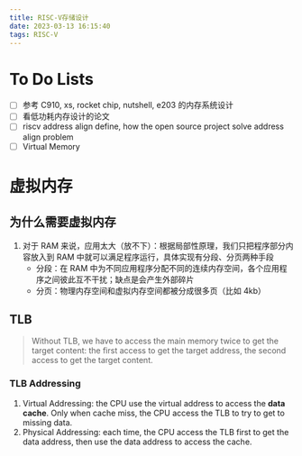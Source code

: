 ```yaml
---
title: RISC-V存储设计
date: 2023-03-13 16:15:40
tags: RISC-V
---
```


<!--more-->

# To Do Lists

- [ ] 参考 C910, xs, rocket chip, nutshell, e203 的内存系统设计
- [ ] 看低功耗内存设计的论文
- [ ] riscv address align define, how the open source project solve address align problem
- [ ] Virtual Memory

# 虚拟内存

## 为什么需要虚拟内存

1. 对于 RAM 来说，应用太大（放不下）：根据局部性原理，我们只把程序部分内容放入到 RAM 中就可以满足程序运行，具体实现有分段、分页两种手段
   - 分段：在 RAM 中为不同应用程序分配不同的连续内存空间，各个应用程序之间彼此互不干扰；缺点是会产生外部碎片
   - 分页：物理内存空间和虚拟内存空间都被分成很多页（比如 4kb）

## TLB

> Without TLB, we have to access the main memory twice to get the target content: the first access to get the target address, the second access to get the target content.

### TLB Addressing

1. Virtual Addressing: the CPU use the virtual address to access the **data cache**. Only when cache miss, the CPU access the TLB to try to get to missing data.
2. Physical Addressing: each time, the CPU access the TLB first to get the data address, then use the data address to access the cache.
